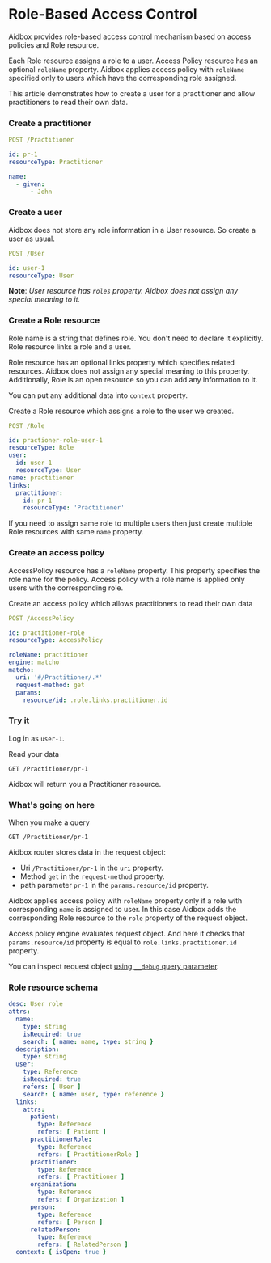 # Role-Based Access Control

Aidbox provides role-based access control mechanism based on access policies and Role resource.

Each Role resource assigns a role to a user. Access Policy resource has an optional `roleName` property. Aidbox applies access policy with `roleName` specified only to users which have the corresponding role assigned.

This article demonstrates how to create a user for a practitioner and allow practitioners to read their own data.

### Create a practitioner

```yaml
POST /Practitioner

id: pr-1
resourceType: Practitioner

name:
  - given:
      - John
```

### Create a user

Aidbox does not store any role information in a User resource. So create a user as usual.

```yaml
POST /User

id: user-1
resourceType: User
```

**Note**: _User resource has `roles` property. Aidbox does not assign any special meaning to it._

### Create a Role resource

Role name is a string that defines role. You don't need to declare it explicitly. Role resource links a role and a user.

Role resource has an optional links property which specifies related resources. Aidbox does not assign any special meaning to this property. Additionally, Role is an open resource so you can add any information to it.

You can put any additional data into `context` property.&#x20;

Create a Role resource which assigns a role to the user we created.

```yaml
POST /Role

id: practioner-role-user-1
resourceType: Role
user:
  id: user-1
  resourceType: User
name: practitioner
links:
  practitioner:
    id: pr-1
    resourceType: 'Practitioner'
```

If you need to assign same role to multiple users then just create multiple Role resources with same `name` property.

### Create an access policy

AccessPolicy resource has a `roleName` property. This property specifies the role name for the policy. Access policy with a role name is applied only users with the corresponding role.

Create an access policy which allows practitioners to read their own data

```yaml
POST /AccessPolicy

id: practitioner-role
resourceType: AccessPolicy

roleName: practitioner
engine: matcho
matcho:
  uri: '#/Practitioner/.*'
  request-method: get
  params:
    resource/id: .role.links.practitioner.id
```

### Try it

Log in as `user-1`.

Read your data

```http
GET /Practitioner/pr-1
```

Aidbox will return you a Practitioner resource.

### What's going on here

When you make a query

```
GET /Practitioner/pr-1
```

Aidbox router stores data in the request object:

* Uri `/Practitioner/pr-1` in the `uri` property.
* Method `get` in the `request-method` property.
* path parameter `pr-1` in the `params.resource/id` property.

Aidbox applies access policy with `roleName` property only if a role with corresponding `name` is assigned to user. In this case Aidbox adds the corresponding Role resource to the `role` property of the request object.

Access policy engine evaluates request object. And here it checks that `params.resource/id` property is equal to `role.links.practitioner.id` property.

You can inspect request object [using `__debug` query parameter](debug.md#\_\_debug-query-string-parameter).

### Role resource schema

```yaml
desc: User role
attrs:
  name:
    type: string
    isRequired: true
    search: { name: name, type: string }
  description:
    type: string
  user:
    type: Reference
    isRequired: true
    refers: [ User ]
    search: { name: user, type: reference }
  links:
    attrs:
      patient:
        type: Reference
        refers: [ Patient ]
      practitionerRole:
        type: Reference
        refers: [ PractitionerRole ]
      practitioner:
        type: Reference
        refers: [ Practitioner ]
      organization:
        type: Reference
        refers: [ Organization ]
      person:
        type: Reference
        refers: [ Person ]
      relatedPerson:
        type: Reference
        refers: [ RelatedPerson ]
  context: { isOpen: true }
```
